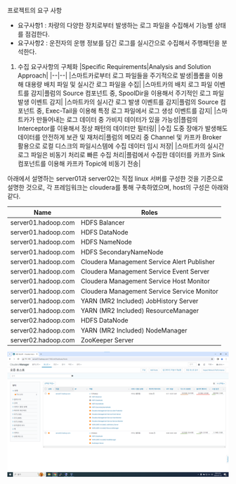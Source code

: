 
프로젝트의 요구 사항
- 요구사항1 : 차량의 다양한 장치로부터 발생하는 로그 파일을 수집해서 기능별 상태를 점검한다.
- 요구사항2 : 운전자의 운행 정보를 담긴 로그를 실시간으로 수집해서 주행패턴을 분석한다.

1. 수집 요구사항의 구체화 
|Specific Requirements|Analysis and Solution Approach|
|--|--|
|스마트카로부터 로그 파일들을 주기적으로 발생|플롬을 이용해 대용량 배치 파일 및 실시간 로그 파일을 수집|
|스마트카의 배치 로그 파일 이벤트를 감지|플럼의 Source 컴포넌트 중, SpoolDir을 이용해서 주기적인 로그 파일 발생 이벤트 감지|
|스마트카의 실시간 로그 발생 이벤트를 감지|플럼의 Source 컴포넌트 중, Exec-Tail을 이용해 특정 로그 파일에서 로그 생성 이벤트를 감지|
|스마트카가 만들어내는 로그 데이터 중 가비지 데이터가  있을 가능성|플럼의 Interceptor를 이용해서 정상 패턴의 데이터만 필터링|
|수집 도중 장애가 발생해도 데이터를 안전하게 보관 및 재처리|플럼의 메모리 중 Channel 및 카프카 Broker 활용으로 로컬 디스크의 파일시스템에 수집 데이터 임시 저장|
|스마트카의 실시간 로그 파일은 비동기 처리로 빠른 수집 처리|플럼에서 수집한 데이터를 카프카 Sink 컴포넌트를 이용해 카프카 Topic에 비동기 전송|


아래에서 설명하는 server01과 server02는 직접 linux 서버를 구성한 것을 기준으로 설명한 것으로, 각 프레임워크는 cloudera를 통해 구축하였으며, host의 구성은 아래와 같다.  

|Name|Roles|
|--|--|
|server01.hadoop.com|HDFS Balancer|
|server01.hadoop.com|HDFS DataNode|
|server01.hadoop.com|HDFS NameNode|
|server01.hadoop.com|HDFS SecondaryNameNode|
|server01.hadoop.com|Cloudera Management Service Alert Publisher|
|server01.hadoop.com|Cloudera Management Service Event Server|
|server01.hadoop.com|Cloudera Management Service Host Monitor|
|server01.hadoop.com|Cloudera Management Service Service Monitor|
|server01.hadoop.com|YARN (MR2 Included) JobHistory Server|
|server01.hadoop.com|YARN (MR2 Included) ResourceManager|
|server02.hadoop.com|HDFS DataNode|
|server02.hadoop.com|YARN (MR2 Included) NodeManager|
|server02.hadoop.com|ZooKeeper Server|

![host](./images/allhost.png)
